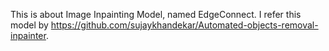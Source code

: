 This is about Image Inpainting Model, named EdgeConnect. I refer this model by https://github.com/sujaykhandekar/Automated-objects-removal-inpainter.
